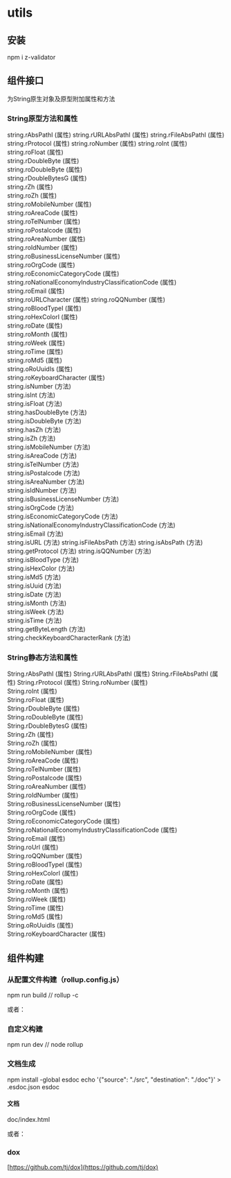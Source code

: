 # utils

## 安装
npm i z-validator

## 组件接口
为String原生对象及原型附加属性和方法

### String原型方法和属性

string.rAbsPathI (属性)
string.rURLAbsPathI (属性)
string.rFileAbsPathI (属性)
string.rProtocol (属性)
string.roNumber (属性)
string.roInt (属性)  
string.roFloat (属性)  
string.rDoubleByte (属性)  
string.roDoubleByte (属性)  
string.rDoubleBytesG (属性)  
string.rZh (属性)  
string.roZh (属性)  
string.roMobileNumber (属性)  
string.roAreaCode (属性)  
string.roTelNumber (属性)  
string.roPostalcode (属性)  
string.roAreaNumber (属性)  
string.roIdNumber (属性)  
string.roBusinessLicenseNumber (属性)  
string.roOrgCode (属性)  
string.roEconomicCategoryCode (属性)  
string.roNationalEconomyIndustryClassificationCode (属性)  
string.roEmail (属性)  
string.roURLCharacter (属性)
string.roQQNumber (属性)  
string.roBloodTypeI (属性)  
string.roHexColorI (属性)  
string.roDate (属性)  
string.roMonth (属性)  
string.roWeek (属性)  
string.roTime (属性)  
string.roMd5 (属性)  
string.oRoUuidIs (属性)  
string.roKeyboardCharacter (属性)  
string.isNumber (方法)  
string.isInt (方法)  
string.isFloat (方法)  
string.hasDoubleByte (方法)  
string.isDoubleByte (方法)  
string.hasZh (方法)  
string.isZh (方法)  
string.isMobileNumber (方法)  
string.isAreaCode (方法)  
string.isTelNumber (方法)  
string.isPostalcode (方法)  
string.isAreaNumber (方法)  
string.isIdNumber (方法)  
string.isBusinessLicenseNumber (方法)  
string.isOrgCode (方法)  
string.isEconomicCategoryCode (方法)  
string.isNationalEconomyIndustryClassificationCode (方法)  
string.isEmail (方法)  
string.isURL (方法)
string.isFileAbsPath (方法)
string.isAbsPath (方法)
string.getProtocol (方法)
string.isQQNumber (方法)  
string.isBloodType (方法)  
string.isHexColor (方法)  
string.isMd5 (方法)  
string.isUuid (方法)  
string.isDate (方法)  
string.isMonth (方法)  
string.isWeek (方法)  
string.isTime (方法)  
string.getByteLength (方法)  
string.checkKeyboardCharacterRank (方法)  

### String静态方法和属性

String.rAbsPathI (属性)
String.rURLAbsPathI (属性)
String.rFileAbsPathI (属性)
String.rProtocol (属性)
String.roNumber (属性)  
String.roInt (属性)  
String.roFloat (属性)  
String.rDoubleByte (属性)  
String.roDoubleByte (属性)  
String.rDoubleBytesG (属性)  
String.rZh (属性)  
String.roZh (属性)  
String.roMobileNumber (属性)  
String.roAreaCode (属性)  
String.roTelNumber (属性)  
String.roPostalcode (属性)  
String.roAreaNumber (属性)  
String.roIdNumber (属性)  
String.roBusinessLicenseNumber (属性)  
String.roOrgCode (属性)  
String.roEconomicCategoryCode (属性)  
String.roNationalEconomyIndustryClassificationCode (属性)  
String.roEmail (属性)  
String.roUrl (属性)  
String.roQQNumber (属性)  
String.roBloodTypeI (属性)  
String.roHexColorI (属性)  
String.roDate (属性)  
String.roMonth (属性)  
String.roWeek (属性)  
String.roTime (属性)  
String.roMd5 (属性)    
String.oRoUuidIs (属性)  
String.roKeyboardCharacter (属性)  

## 组件构建

### 从配置文件构建（rollup.config.js）
npm run build // rollup -c

或者：

### 自定义构建
npm run dev // node rollup

### 文档生成
npm install -global esdoc
echo '{"source": "./src", "destination": "./doc"}' > .esdoc.json
esdoc
#### 文档
doc/index.html

或者：

### dox
[https://github.com/tj/dox](https://github.com/tj/dox)
